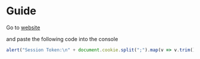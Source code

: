 # Guide

Go to [website](https://cispr.bournemouth.ac.uk/study-progress)

and paste the following code into the console

```javascript
alert("Session Token:\n" + document.cookie.split(";").map(v => v.trim()).find(v => v.startsWith("XSRF-TOKEN")).split("=")[1])
```
